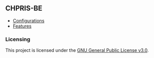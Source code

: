 ## CHPRIS-BE

- [Configurations](./docs/configurations.md)
- [Features](./docs/api_version.md)

### Licensing

This project is licensed under the [GNU General Public License v3.0](./LICENSE).
